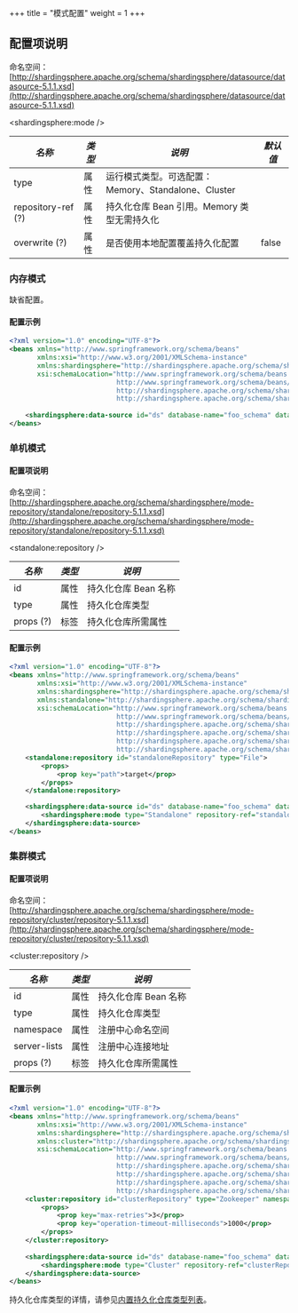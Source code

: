 +++
title = "模式配置"
weight = 1
+++

## 配置项说明

命名空间：[http://shardingsphere.apache.org/schema/shardingsphere/datasource/datasource-5.1.1.xsd](http://shardingsphere.apache.org/schema/shardingsphere/datasource/datasource-5.1.1.xsd)

\<shardingsphere:mode />

| *名称*              | *类型* | *说明*                                         | *默认值* |
| ------------------ | ------ | --------------------------------------------- | ------- |
| type               | 属性   | 运行模式类型。可选配置：Memory、Standalone、Cluster |         |
| repository-ref (?) | 属性   | 持久化仓库 Bean 引用。Memory 类型无需持久化         |         |
| overwrite (?)      | 属性   | 是否使用本地配置覆盖持久化配置                      | false   |

### 内存模式

缺省配置。

#### 配置示例

```xml
<?xml version="1.0" encoding="UTF-8"?>
<beans xmlns="http://www.springframework.org/schema/beans"
       xmlns:xsi="http://www.w3.org/2001/XMLSchema-instance"
       xmlns:shardingsphere="http://shardingsphere.apache.org/schema/shardingsphere/datasource"
       xsi:schemaLocation="http://www.springframework.org/schema/beans
                           http://www.springframework.org/schema/beans/spring-beans.xsd
                           http://shardingsphere.apache.org/schema/shardingsphere/datasource
                           http://shardingsphere.apache.org/schema/shardingsphere/datasource/datasource.xsd">
    
    <shardingsphere:data-source id="ds" database-name="foo_schema" data-source-names="..." rule-refs="..." />
</beans>
```

### 单机模式

#### 配置项说明

命名空间：[http://shardingsphere.apache.org/schema/shardingsphere/mode-repository/standalone/repository-5.1.1.xsd](http://shardingsphere.apache.org/schema/shardingsphere/mode-repository/standalone/repository-5.1.1.xsd)

<standalone:repository />

| *名称*     | *类型* | *说明*             |
| --------- | ------ | ----------------- |
| id        | 属性   | 持久化仓库 Bean 名称 |
| type      | 属性   | 持久化仓库类型       |
| props (?) | 标签   | 持久化仓库所需属性    |

#### 配置示例

```xml
<?xml version="1.0" encoding="UTF-8"?>
<beans xmlns="http://www.springframework.org/schema/beans"
       xmlns:xsi="http://www.w3.org/2001/XMLSchema-instance"
       xmlns:shardingsphere="http://shardingsphere.apache.org/schema/shardingsphere/datasource"
       xmlns:standalone="http://shardingsphere.apache.org/schema/shardingsphere/mode-repository/standalone"
       xsi:schemaLocation="http://www.springframework.org/schema/beans
                           http://www.springframework.org/schema/beans/spring-beans.xsd
                           http://shardingsphere.apache.org/schema/shardingsphere/datasource
                           http://shardingsphere.apache.org/schema/shardingsphere/datasource/datasource.xsd
                           http://shardingsphere.apache.org/schema/shardingsphere/mode-repository/standalone
                           http://shardingsphere.apache.org/schema/shardingsphere/mode-repository/standalone/repository.xsd">
    <standalone:repository id="standaloneRepository" type="File">
        <props>
            <prop key="path">target</prop>
        </props>
    </standalone:repository>

    <shardingsphere:data-source id="ds" database-name="foo_schema" data-source-names="..." rule-refs="..." >
        <shardingsphere:mode type="Standalone" repository-ref="standaloneRepository" overwrite="true" />
    </shardingsphere:data-source>
</beans>
```

### 集群模式

#### 配置项说明

命名空间：[http://shardingsphere.apache.org/schema/shardingsphere/mode-repository/cluster/repository-5.1.1.xsd](http://shardingsphere.apache.org/schema/shardingsphere/mode-repository/cluster/repository-5.1.1.xsd)

<cluster:repository />

| *名称*         | *类型* | *说明*             |
| ------------- | ------ | ----------------- |
| id            | 属性   | 持久化仓库 Bean 名称 |
| type          | 属性   | 持久化仓库类型       |
| namespace     | 属性   | 注册中心命名空间     |
| server-lists  | 属性   | 注册中心连接地址     |
| props (?)     | 标签   | 持久化仓库所需属性    |

#### 配置示例

```xml
<?xml version="1.0" encoding="UTF-8"?>
<beans xmlns="http://www.springframework.org/schema/beans"
       xmlns:xsi="http://www.w3.org/2001/XMLSchema-instance"
       xmlns:shardingsphere="http://shardingsphere.apache.org/schema/shardingsphere/datasource"
       xmlns:cluster="http://shardingsphere.apache.org/schema/shardingsphere/mode-repository/cluster"
       xsi:schemaLocation="http://www.springframework.org/schema/beans
                           http://www.springframework.org/schema/beans/spring-beans.xsd
                           http://shardingsphere.apache.org/schema/shardingsphere/datasource
                           http://shardingsphere.apache.org/schema/shardingsphere/datasource/datasource.xsd
                           http://shardingsphere.apache.org/schema/shardingsphere/mode-repository/cluster
                           http://shardingsphere.apache.org/schema/shardingsphere/mode-repository/cluster/repository.xsd">
    <cluster:repository id="clusterRepository" type="Zookeeper" namespace="regCenter" server-lists="localhost:3182">
        <props>
            <prop key="max-retries">3</prop>
            <prop key="operation-timeout-milliseconds">1000</prop>
        </props>
    </cluster:repository>
    
    <shardingsphere:data-source id="ds" database-name="foo_schema" data-source-names="..." rule-refs="...">
        <shardingsphere:mode type="Cluster" repository-ref="clusterRepository" overwrite="true" />
    </shardingsphere:data-source>
</beans>
```

持久化仓库类型的详情，请参见[内置持久化仓库类型列表](/cn/user-manual/shardingsphere-jdbc/builtin-algorithm/metadata-repository/)。
